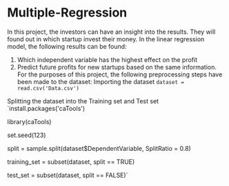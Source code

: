 # Multiple-Regression
In this project, the investors can have an insight into the results. They will found out in which startup invest their money.
In the linear regression model, the following results can be found:
1. Which independent variable has the highest effect on the profit
2. Predict future profits for new startups based on the same information.
For the purposes of this project, the following preprocessing steps have been made to the dataset:
Importing the dataset
`dataset = read.csv('Data.csv')`

Splitting the dataset into the Training set and Test set
`install.packages('caTools') 

library(caTools)  

set.seed(123)  

split = sample.split(dataset$DependentVariable, SplitRatio = 0.8)

training_set = subset(dataset, split == TRUE)

test_set = subset(dataset, split == FALSE)`
